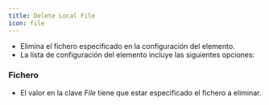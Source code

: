```yaml
---
title: Delete Local File
icon: file
---
```

* Elimina el fichero especificado en la configuración del elemento.
* La lista de configuración del elemento incluye las siguientes opciones:

### Fichero
* El valor en la clave *File* tiene que estar especificado el fichero a eliminar.

